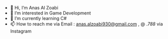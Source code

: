 - 👋 Hi, I’m Anas Al Zoabi
- 👀 I’m interested in Game Development
- 🌱 I’m currently learning C#
- 📫 How to reach me via Email : anas.alzoabi930@gmail.com , @ _.788_ via Instagram
<!---
Anasalzoabi/Anasalzoabi is a ✨ special ✨ repository because its `README.md` (this file) appears on your GitHub profile.
You can click the Preview link to take a look at your changes.
--->
